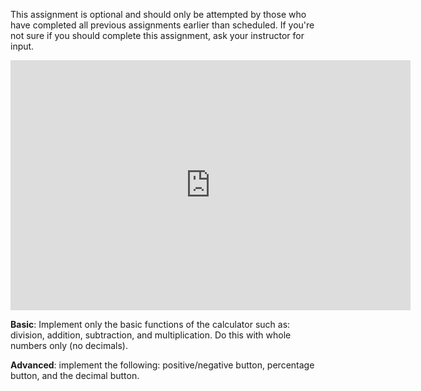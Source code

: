 This assignment is optional and should only be attempted by those who have completed all previous assignments earlier than scheduled. If you're not sure if you should complete this assignment, ask your instructor for input.

<iframe src="https://player.vimeo.com/video/173537467" width="640" height="400" frameborder="0" webkitallowfullscreen="" mozallowfullscreen="" allowfullscreen=""></iframe>

**Basic**: Implement only the basic functions of the calculator such as: division, addition, subtraction, and multiplication. Do this with whole numbers only (no decimals).

**Advanced**: implement the following: positive/negative button, percentage button, and the decimal button.
